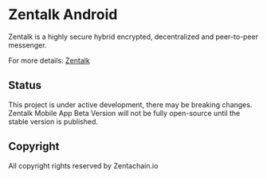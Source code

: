 # Zentalk Android

Zentalk is a highly secure hybrid encrypted, decentralized and peer-to-peer messenger.

For more details:
[Zentalk](https://app.gitbook.com/@zentachain/s/zentachain-documentation/zentalk/introduction-1)

## Status

This project is under active development, there may be breaking changes.
Zentalk Mobile App Beta Version will not be fully open-source until the stable version is published.

## Copyright

All copyright rights reserved by Zentachain.io
